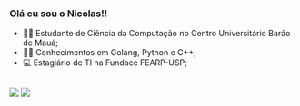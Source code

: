 ### Olá eu sou o Nicolas!!

- 👨‍🎓 Estudante de Ciência da Computação no Centro Universitário Barão de Mauá;
- 👩‍💻 Conhecimentos em Golang, Python e C++;
- :computer: Estagiário de TI na Fundace FEARP-USP;
##

  <div>
  <a href = "mailto:bkscarpa@gmail.com"><img src="https://img.shields.io/badge/-Gmail-%23333?style=for-the-badge&logo=gmail&logoColor=white" target="_blank"></a>
  <a href="https://www.linkedin.com/in/nicolas-scarpa-746790215/" target="_blank"><img src="https://img.shields.io/badge/-LinkedIn-%230077B5?style=for-the-badge&logo=linkedin&logoColor=white" target="_blank"></a
  </div>
    
##    
